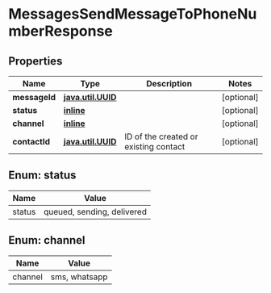 
# MessagesSendMessageToPhoneNumberResponse

## Properties
Name | Type | Description | Notes
------------ | ------------- | ------------- | -------------
**messageId** | [**java.util.UUID**](java.util.UUID.md) |  |  [optional]
**status** | [**inline**](#Status) |  |  [optional]
**channel** | [**inline**](#Channel) |  |  [optional]
**contactId** | [**java.util.UUID**](java.util.UUID.md) | ID of the created or existing contact |  [optional]


<a name="Status"></a>
## Enum: status
Name | Value
---- | -----
status | queued, sending, delivered


<a name="Channel"></a>
## Enum: channel
Name | Value
---- | -----
channel | sms, whatsapp



